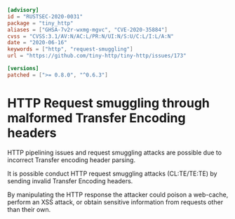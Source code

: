 ```toml
[advisory]
id = "RUSTSEC-2020-0031"
package = "tiny_http"
aliases = ["GHSA-7v2r-wxmg-mgvc", "CVE-2020-35884"]
cvss = "CVSS:3.1/AV:N/AC:L/PR:N/UI:N/S:U/C:L/I:L/A:N"
date = "2020-06-16"
keywords = ["http", "request-smuggling"]
url = "https://github.com/tiny-http/tiny-http/issues/173"

[versions]
patched = [">= 0.8.0", "^0.6.3"]
```

# HTTP Request smuggling through malformed Transfer Encoding headers

HTTP pipelining issues and request smuggling attacks are possible due to incorrect 
Transfer encoding header parsing.

It is possible conduct HTTP request smuggling attacks (CL:TE/TE:TE) by sending invalid Transfer Encoding headers. 

By manipulating the HTTP response the attacker could poison a web-cache, perform an XSS attack, or obtain sensitive information 
from requests other than their own.
